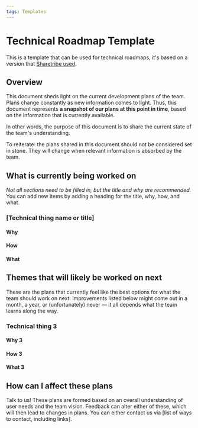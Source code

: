 ```yaml
---
tags: Templates
---
```


# Technical Roadmap Template

This is a template that can be used for technical roadmaps, it's based on a version that [Sharetribe used](https://github.com/sharetribe/sharetribe/blob/a029d02ab3b60009ebb6faff54117ba1034a6bfc/TECHNICAL_ROADMAP.md).

## Overview

This document sheds light on the current development plans of the team.
Plans change constantly as new information comes to light.
Thus, this document represents **a snapshot of our plans at this point in time**, based on the information that is currently available.

In other words, the purpose of this document is to share the current state of the team's understanding.

To reiterate: the plans shared in this document should not be considered set in stone.
They will change when relevant information is absorbed by the team.

## What is currently being worked on

*Not all sections need to be filled in, but the title and why are recommended.*
You can add new items by adding a heading for the title, why, how, and what.

### [Technical thing name or title]

#### Why

#### How

#### What

## Themes that will likely be worked on next

These are the plans that currently feel like the best options for what the team should work on next.
Improvements listed below might come out in a month, a year, or (unfortunately) never — it all depends what the team learns along the way.

### Technical thing 3

#### Why 3

#### How 3

#### What 3

## How can I affect these plans

Talk to us! These plans are formed based on an overall understanding of user needs and the team vision.
Feedback can alter either of these, which will then lead to changes in plans.
You can either contact us via [list of ways to contact, including links].
